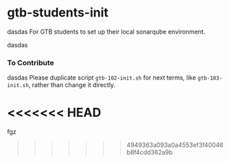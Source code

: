 # gtb-students-init
dasdas
For GTB students to set up their local sonarqube environment.

dasdas
### To Contribute
dasdas
Please duplicate script `gtb-102-init.sh` for next terms, like `gtb-103-init.sh`, rather than change it directly.

<<<<<<< HEAD
=======
fgz
>>>>>>> 4949363a093a0a4553ef3f40046b8f4cdd362a9b

